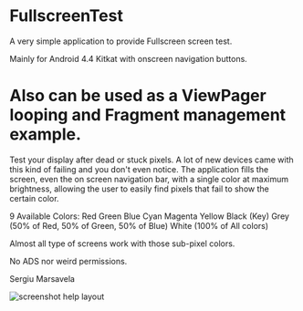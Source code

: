 FullscreenTest
==============

A very simple application to provide Fullscreen screen test.

Mainly for Android 4.4 Kitkat with onscreen navigation buttons.

Also can be used as a ViewPager looping and Fragment management example.
==============

Test your display after dead or stuck pixels. A lot of new devices came with this kind of failing and you don't even notice. The application fills the screen, even the on screen navigation bar, with a single color at maximum brightness, allowing the user to easily find pixels that fail to show the certain color.

9 Available Colors:
Red
Green
Blue
Cyan
Magenta
Yellow
Black (Key)
Grey (50% of Red, 50% of Green, 50% of Blue)
White (100% of All colors)

Almost all type of screens work with those sub-pixel colors.

No ADS nor weird permissions.

Sergiu Marsavela

![screenshot help layout](http://marsavela.github.com/FullscreenTest/screenshots/Screenshot_2014-03-02-02-13-18.png)
